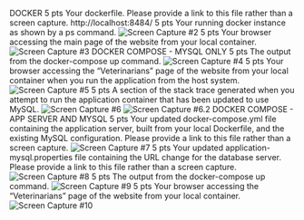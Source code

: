 DOCKER
5 pts Your dockerfile. Please provide a link to this file rather than a screen capture.
http://localhost:8484/
5 pts Your running docker instance as shown by a ps command.
![Screen Capture #2](images2/Screenshot#2.JPG)
5 pts Your browser accessing the main page of the website from your local container.
![Screen Capture #3](images2/Screenshot#3.JPG)
DOCKER COMPOSE - MYSQL ONLY
5 pts The output from the docker-compose up command.
![Screen Capture #4](images2/Screenshot#4.jpg)
5 pts Your browser accessing the “Veterinarians” page of the website from your local container when you run the application from the host system.
![Screen Capture #5](images2/Screenshot#5.jpg)
5 pts A section of the stack trace generated when you attempt to run the application
container that has been updated to use MySQL.
![Screen Capture #6](images2/Screenshot#6.jpg)
![Screen Capture #6.2](images2/Screenshot#6.2.jpg)
DOCKER COMPOSE - APP SERVER AND MYSQL
5 pts Your updated docker-compose.yml file containing the application server, built from
your local Dockerfile, and the existing MySQL configuration. Please provide a link
to this file rather than a screen capture.
![Screen Capture #7](images2/Screenshot#7.jpg)
5 pts Your updated application-mysql.properties file containing the URL change for
the database server. Please provide a link to this file rather than a screen capture.
![Screen Capture #8](images2/Screenshot#8.jpg)
5 pts The output from the docker-compose up command.
![Screen Capture #9](images2/Screenshot#9.jpg)
5 pts Your browser accessing the “Veterinarians” page of the website from your local container.
![Screen Capture #10](images2/Screenshot#10.jpg)
